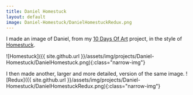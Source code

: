 ```yaml
---
title: Daniel Homestuck
layout: default
image: Daniel-Homestuck/DanielHomestuckRedux.png
---
```


I made an image of Daniel, from my [10 Days Of Art](http://p1gfx.com/pages/100daysofart/) project, in the style of [Homestuck](mspaintadventures.com).

![Homestuck]({{ site.github.url }}/assets/img/projects/Daniel-Homestuck/DanielHomestuck.png){:class="narrow-img"}

I then made another, larger and more detailed, version of the same image.
![Redux]({{ site.github.url }}/assets/img/projects/Daniel-Homestuck/DanielHomestuckRedux.png){:class="narrow-img"}
